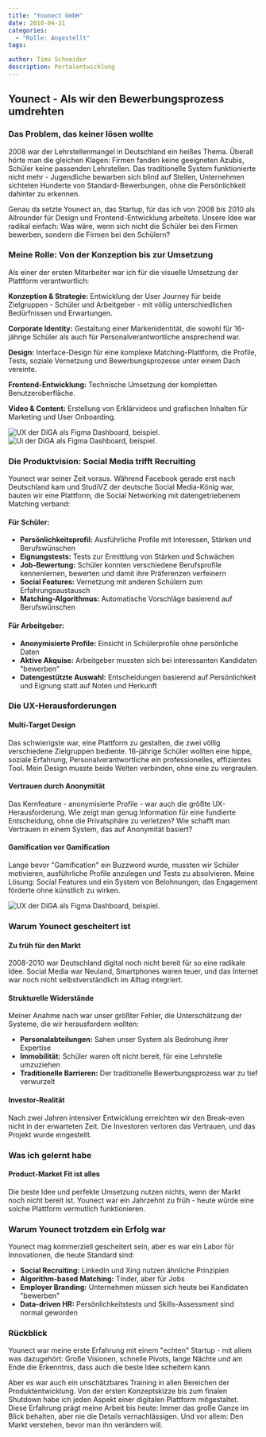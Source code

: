 ```yaml
---
title: "Younect GmbH"
date: 2010-04-31
categories: 
  - "Rolle: Angestellt"
tags: 

author: Timo Schneider
description: Portalentwicklung
---
```



## Younect - Als wir den Bewerbungsprozess umdrehten

### Das Problem, das keiner lösen wollte

2008 war der Lehrstellenmangel in Deutschland ein heißes Thema. Überall hörte man die gleichen Klagen: Firmen fanden keine geeigneten Azubis, Schüler keine passenden Lehrstellen. Das traditionelle System funktionierte nicht mehr - Jugendliche bewarben sich blind auf Stellen, Unternehmen sichteten Hunderte von Standard-Bewerbungen, ohne die Persönlichkeit dahinter zu erkennen.

Genau da setzte Younect an, das Startup, für das ich von 2008 bis 2010 als Allrounder für Design und Frontend-Entwicklung arbeitete. Unsere Idee war radikal einfach: Was wäre, wenn sich nicht die Schüler bei den Firmen bewerben, sondern die Firmen bei den Schülern?

### Meine Rolle: Von der Konzeption bis zur Umsetzung

Als einer der ersten Mitarbeiter war ich für die visuelle Umsetzung der Plattform verantwortlich:

**Konzeption & Strategie:** Entwicklung der User Journey für beide Zielgruppen - Schüler und Arbeitgeber - mit völlig unterschiedlichen Bedürfnissen und Erwartungen.

**Corporate Identity:** Gestaltung einer Markenidentität, die sowohl für 16-jährige Schüler als auch für Personalverantwortliche ansprechend war.

**Design:** Interface-Design für eine komplexe Matching-Plattform, die Profile, Tests, soziale Vernetzung und Bewerbungsprozesse unter einem Dach vereinte.

**Frontend-Entwicklung:** Technische Umsetzung der kompletten Benutzeroberfläche.

**Video & Content:** Erstellung von Erklärvideos und grafischen Inhalten für Marketing und User Onboarding.

<div class="grid grid-cols-1 gap-4 md:grid-cols-2">
 <Image
    src="/projects/younect/images/younect-arb-300x256.jpg"
    alt="UX der DiGA als Figma Dashboard, beispiel."
    width={300}
    height={265}
    class="w-[300px] w-full rounded-lg object-cover"
  />
  <Image
    src="/projects/younect/images/younect-start-300x286.jpg"
    alt="Ui der DiGA als Figma Dashboard, beispiel."
    width={300}
    height={265}
    class="w-[300px] w-full rounded-lg object-cover"
  />
</div>

### Die Produktvision: Social Media trifft Recruiting

Younect war seiner Zeit voraus. Während Facebook gerade erst nach Deutschland kam und StudiVZ der deutsche Social Media-König war, bauten wir eine Plattform, die Social Networking mit datengetriebenem Matching verband:

#### Für Schüler:
- **Persönlichkeitsprofil:** Ausführliche Profile mit Interessen, Stärken und Berufswünschen
- **Eignungstests:** Tests zur Ermittlung von Stärken und Schwächen
- **Job-Bewertung:** Schüler konnten verschiedene Berufsprofile kennenlernen, bewerten und damit ihre Präferenzen verfeinern
- **Social Features:** Vernetzung mit anderen Schülern zum Erfahrungsaustausch
- **Matching-Algorithmus:** Automatische Vorschläge basierend auf Berufswünschen

#### Für Arbeitgeber:
- **Anonymisierte Profile:** Einsicht in Schülerprofile ohne persönliche Daten
- **Aktive Akquise:** Arbeitgeber mussten sich bei interessanten Kandidaten "bewerben"
- **Datengestützte Auswahl:** Entscheidungen basierend auf Persönlichkeit und Eignung statt auf Noten und Herkunft

### Die UX-Herausforderungen

#### Multi-Target Design
Das schwierigste war, eine Plattform zu gestalten, die zwei völlig verschiedene Zielgruppen bediente. 16-jährige Schüler wollten eine hippe, soziale Erfahrung, Personalverantwortliche ein professionelles, effizientes Tool. Mein Design musste beide Welten verbinden, ohne eine zu vergraulen.

#### Vertrauen durch Anonymität
Das Kernfeature - anonymisierte Profile - war auch die größte UX-Herausforderung. Wie zeigt man genug Information für eine fundierte Entscheidung, ohne die Privatsphäre zu verletzen? Wie schafft man Vertrauen in einem System, das auf Anonymität basiert?

#### Gamification vor Gamification
Lange bevor "Gamification" ein Buzzword wurde, mussten wir Schüler motivieren, ausführliche Profile anzulegen und Tests zu absolvieren. Meine Lösung: Social Features und ein System von Belohnungen, das Engagement förderte ohne künstlich zu wirken.

<div class="grid grid-cols-1">
 <Image
    src="/projects/younect/images/younect-sub-728x1024.jpg"
    alt="UX der DiGA als Figma Dashboard, beispiel."
    width={728}
    height={1024}
    class="w-[728px] w-full rounded-lg object-cover"
  />
</div>

### Warum Younect gescheitert ist

#### Zu früh für den Markt
2008-2010 war Deutschland digital noch nicht bereit für so eine radikale Idee. Social Media war Neuland, Smartphones waren teuer, und das Internet war noch nicht selbstverständlich im Alltag integriert.

#### Strukturelle Widerstände
Meiner Anahme nach war unser größter Fehler, die Unterschätzung der Systeme, die wir herausfordern wollten:
- **Personalabteilungen:** Sahen unser System als Bedrohung ihrer Expertise
- **Immobilität:** Schüler waren oft nicht bereit, für eine Lehrstelle umzuziehen
- **Traditionelle Barrieren:** Der traditionelle Bewerbungsprozess war zu tief verwurzelt

#### Investor-Realität
Nach zwei Jahren intensiver Entwicklung erreichten wir den Break-even nicht in der erwarteten Zeit. Die Investoren verloren das Vertrauen, und das Projekt wurde eingestellt.

### Was ich gelernt habe

#### Product-Market Fit ist alles
Die beste Idee und perfekte Umsetzung nutzen nichts, wenn der Markt noch nicht bereit ist. Younect war ein Jahrzehnt zu früh - heute würde eine solche Plattform vermutlich funktionieren.

### Warum Younect trotzdem ein Erfolg war

Younect mag kommerziell gescheitert sein, aber es war ein Labor für Innovationen, die heute Standard sind:
- **Social Recruiting:** LinkedIn und Xing nutzen ähnliche Prinzipien
- **Algorithm-based Matching:** Tinder, aber für Jobs
- **Employer Branding:** Unternehmen müssen sich heute bei Kandidaten "bewerben"
- **Data-driven HR:** Persönlichkeitstests und Skills-Assessment sind normal geworden

### Rückblick

Younect war meine erste Erfahrung mit einem "echten" Startup - mit allem was dazugehört: Große Visionen, schnelle Pivots, lange Nächte und am Ende die Erkenntnis, dass auch die beste Idee scheitern kann.

Aber es war auch ein unschätzbares Training in allen Bereichen der Produktentwicklung. Von der ersten Konzeptskizze bis zum finalen Shutdown habe ich jeden Aspekt einer digitalen Plattform mitgestaltet. Diese Erfahrung prägt meine Arbeit bis heute: Immer das große Ganze im Blick behalten, aber nie die Details vernachlässigen. Und vor allem: Den Markt verstehen, bevor man ihn verändern will.
